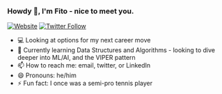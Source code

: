 ### Howdy 👋, I'm Fito - nice to meet you.

[![Website](https://img.shields.io/website?label=fitotoledano.com&style=for-the-badge&url=https%3A%2F%2Ffitotoledano.com)](https://fitotoledano.com/)
[![Twitter Follow](https://img.shields.io/twitter/follow/fitotoledano?color=1DA1F2&logo=twitter&style=for-the-badge)](https://twitter.com/intent/follow?original_referer=https%3A%2F%2Fgithub.com%2Fjlong5795&screen_name=fitotoledano)

- 💻 Looking at options for my next career move
- 🌱 Currently learning Data Structures and Algorithms - looking to dive deeper into ML/AI, and the VIPER pattern
- 📫 How to reach me: email, twitter, or LinkedIn
- 😄 Pronouns: he/him
- ⚡ Fun fact: I once was a semi-pro tennis player
